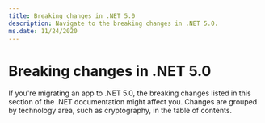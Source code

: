 ```yaml
---
title: Breaking changes in .NET 5.0
description: Navigate to the breaking changes in .NET 5.0.
ms.date: 11/24/2020
---
```

# Breaking changes in .NET 5.0

If you're migrating an app to .NET 5.0, the breaking changes listed in this section of the .NET documentation might affect you. Changes are grouped by technology area, such as cryptography, in the table of contents.
